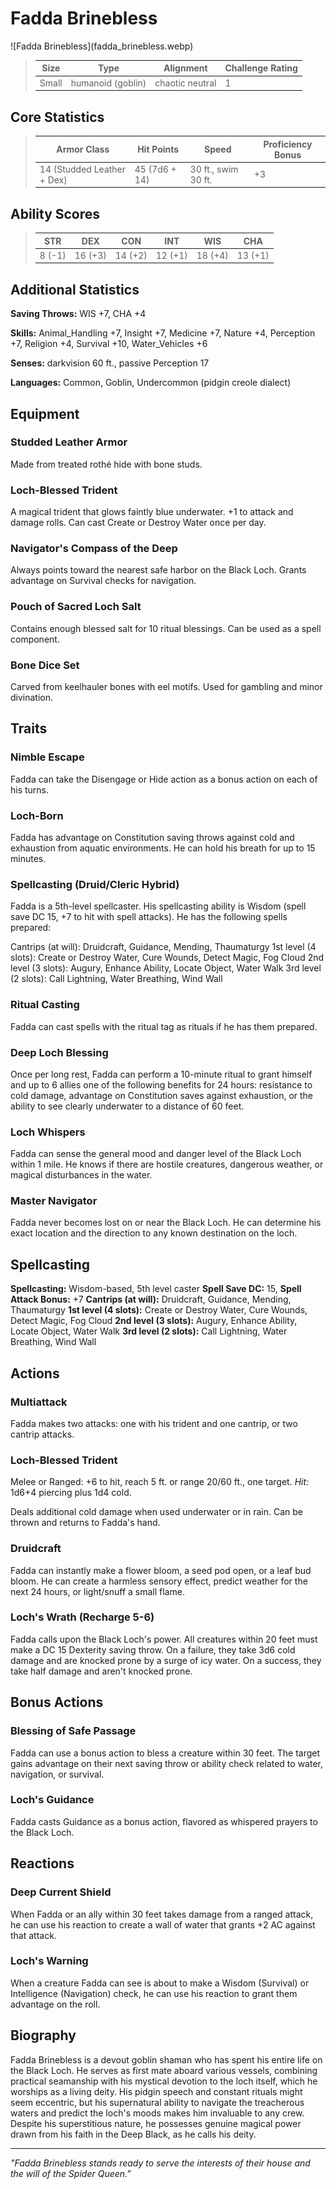 # Fadda Brinebless

<link rel="stylesheet" href="../drow_theme.css">
![Fadda Brinebless](fadda_brinebless.webp)


> | **Size** | **Type** | **Alignment** | **Challenge Rating** |
> |----------|----------|---------------|----------------------|
> | Small | humanoid (goblin) | chaotic neutral | 1 |

## Core Statistics

> | **Armor Class** | **Hit Points** | **Speed** | **Proficiency Bonus** |
> |-----------------|----------------|-----------|------------------------|
> | 14 (Studded Leather + Dex) | 45 (7d6 + 14) | 30 ft., swim 30 ft. | +3 |

## Ability Scores

> | **STR** | **DEX** | **CON** | **INT** | **WIS** | **CHA** |
> |---------|---------|---------|---------|---------|---------|
> | 8 (-1) | 16 (+3) | 14 (+2) | 12 (+1) | 18 (+4) | 13 (+1) |

## Additional Statistics

**Saving Throws:** WIS +7, CHA +4

**Skills:** Animal_Handling +7, Insight +7, Medicine +7, Nature +4, Perception +7, Religion +4, Survival +10, Water_Vehicles +6

**Senses:** darkvision 60 ft., passive Perception 17

**Languages:** Common, Goblin, Undercommon (pidgin creole dialect)

## Equipment

### Studded Leather Armor
Made from treated rothé hide with bone studs.

### Loch-Blessed Trident
A magical trident that glows faintly blue underwater. +1 to attack and damage rolls. Can cast Create or Destroy Water once per day.

### Navigator's Compass of the Deep
Always points toward the nearest safe harbor on the Black Loch. Grants advantage on Survival checks for navigation.

### Pouch of Sacred Loch Salt
Contains enough blessed salt for 10 ritual blessings. Can be used as a spell component.

### Bone Dice Set
Carved from keelhauler bones with eel motifs. Used for gambling and minor divination.

## Traits

### Nimble Escape
Fadda can take the Disengage or Hide action as a bonus action on each of his turns.

### Loch-Born
Fadda has advantage on Constitution saving throws against cold and exhaustion from aquatic environments. He can hold his breath for up to 15 minutes.

### Spellcasting (Druid/Cleric Hybrid)
Fadda is a 5th-level spellcaster. His spellcasting ability is Wisdom (spell save DC 15, +7 to hit with spell attacks). He has the following spells prepared:

Cantrips (at will): Druidcraft, Guidance, Mending, Thaumaturgy
1st level (4 slots): Create or Destroy Water, Cure Wounds, Detect Magic, Fog Cloud
2nd level (3 slots): Augury, Enhance Ability, Locate Object, Water Walk
3rd level (2 slots): Call Lightning, Water Breathing, Wind Wall

### Ritual Casting
Fadda can cast spells with the ritual tag as rituals if he has them prepared.

### Deep Loch Blessing
Once per long rest, Fadda can perform a 10-minute ritual to grant himself and up to 6 allies one of the following benefits for 24 hours: resistance to cold damage, advantage on Constitution saves against exhaustion, or the ability to see clearly underwater to a distance of 60 feet.

### Loch Whispers
Fadda can sense the general mood and danger level of the Black Loch within 1 mile. He knows if there are hostile creatures, dangerous weather, or magical disturbances in the water.

### Master Navigator
Fadda never becomes lost on or near the Black Loch. He can determine his exact location and the direction to any known destination on the loch.

## Spellcasting

**Spellcasting:** Wisdom-based, 5th level caster
**Spell Save DC:** 15, **Spell Attack Bonus:** +7
**Cantrips (at will):** Druidcraft, Guidance, Mending, Thaumaturgy
**1st level (4 slots):** Create or Destroy Water, Cure Wounds, Detect Magic, Fog Cloud
**2nd level (3 slots):** Augury, Enhance Ability, Locate Object, Water Walk
**3rd level (2 slots):** Call Lightning, Water Breathing, Wind Wall

## Actions

### Multiattack
Fadda makes two attacks: one with his trident and one cantrip, or two cantrip attacks.

### Loch-Blessed Trident
Melee or Ranged: +6 to hit, reach 5 ft. or range 20/60 ft., one target. *Hit:* 1d6+4 piercing plus 1d4 cold.

Deals additional cold damage when used underwater or in rain. Can be thrown and returns to Fadda's hand.

### Druidcraft
Fadda can instantly make a flower bloom, a seed pod open, or a leaf bud bloom. He can create a harmless sensory effect, predict weather for the next 24 hours, or light/snuff a small flame.

### Loch's Wrath (Recharge 5-6)
Fadda calls upon the Black Loch's power. All creatures within 20 feet must make a DC 15 Dexterity saving throw. On a failure, they take 3d6 cold damage and are knocked prone by a surge of icy water. On a success, they take half damage and aren't knocked prone.

## Bonus Actions

### Blessing of Safe Passage
Fadda can use a bonus action to bless a creature within 30 feet. The target gains advantage on their next saving throw or ability check related to water, navigation, or survival.

### Loch's Guidance
Fadda casts Guidance as a bonus action, flavored as whispered prayers to the Black Loch.

## Reactions

### Deep Current Shield
When Fadda or an ally within 30 feet takes damage from a ranged attack, he can use his reaction to create a wall of water that grants +2 AC against that attack.

### Loch's Warning
When a creature Fadda can see is about to make a Wisdom (Survival) or Intelligence (Navigation) check, he can use his reaction to grant them advantage on the roll.

## Biography

Fadda Brinebless is a devout goblin shaman who has spent his entire life on the Black Loch. He serves as first mate aboard various vessels, combining practical seamanship with his mystical devotion to the loch itself, which he worships as a living deity. His pidgin speech and constant rituals might seem eccentric, but his supernatural ability to navigate the treacherous waters and predict the loch's moods makes him invaluable to any crew. Despite his superstitious nature, he possesses genuine magical power drawn from his faith in the Deep Black, as he calls his deity.

---

*"Fadda Brinebless stands ready to serve the interests of their house and the will of the Spider Queen."*